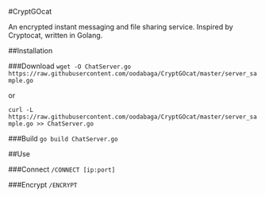 #CryptGOcat

An encrypted instant messaging and file sharing service. Inspired by Cryptocat, written in Golang.

##Installation

###Download
`wget -O ChatServer.go https://raw.githubusercontent.com/oodabaga/CryptGOcat/master/server_sample.go`

or

`curl -L https://raw.githubusercontent.com/oodabaga/CryptGOcat/master/server_sample.go >> ChatServer.go`

###Build
`go build ChatServer.go`

##Use

###Connect
`/CONNECT [ip:port]`

###Encrypt
`/ENCRYPT`
